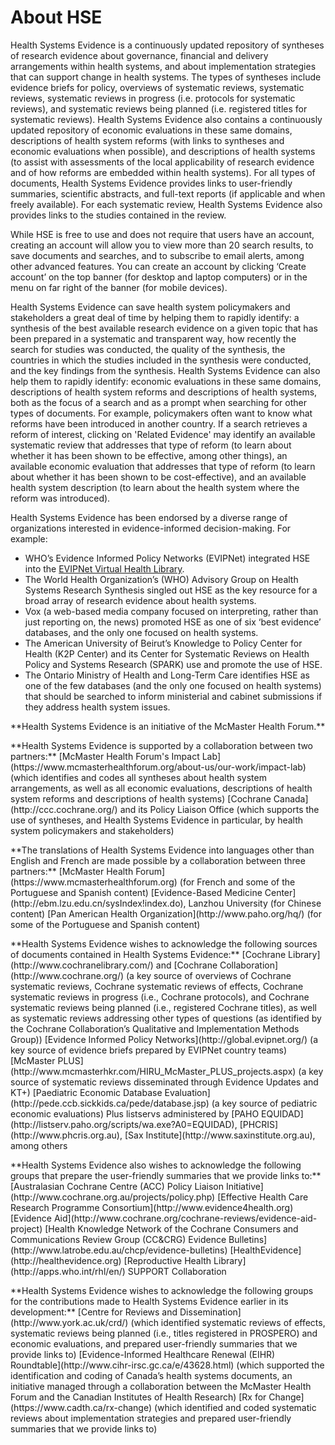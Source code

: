 # About HSEHealth Systems Evidence is a continuously updated repository of syntheses of research evidence about governance, financial and delivery arrangements within health systems, and about implementation strategies that can support change in health systems. The types of syntheses include evidence briefs for policy, overviews of systematic reviews, systematic reviews, systematic reviews in progress (i.e. protocols for systematic reviews), and systematic reviews being planned (i.e. registered titles for systematic reviews). Health Systems Evidence also contains a continuously updated repository of economic evaluations in these same domains, descriptions of health system reforms (with links to syntheses and economic evaluations when possible), and descriptions of health systems (to assist with assessments of the local applicability of research evidence and of how reforms are embedded within health systems). For all types of documents, Health Systems Evidence provides links to user-friendly summaries, scientific abstracts, and full-text reports (if applicable and when freely available). For each systematic review, Health Systems Evidence also provides links to the studies contained in the review.While HSE is free to use and does not require that users have an account, creating an account will allow you to view more than 20 search results, to save documents and searches, and to subscribe to email alerts, among other advanced features. You can create an account by clicking ‘Create account’ on the top banner (for desktop and laptop computers) or in the menu on far right of the banner (for mobile devices).Health Systems Evidence can save health system policymakers and stakeholders a great deal of time by helping them to rapidly identify: a synthesis of the best available research evidence on a given topic that has been prepared in a systematic and transparent way, how recently the search for studies was conducted, the quality of the synthesis, the countries in which the studies included in the synthesis were conducted, and the key findings from the synthesis. Health Systems Evidence can also help them to rapidly identify: economic evaluations in these same domains, descriptions of health system reforms and descriptions of health systems, both as the focus of a search and as a prompt when searching for other types of documents. For example, policymakers often want to know what reforms have been introduced in another country. If a search retrieves a reform of interest, clicking on 'Related Evidence' may identify an available systematic review that addresses that type of reform (to learn about whether it has been shown to be effective, among other things), an available economic evaluation that addresses that type of reform (to learn about whether it has been shown to be cost-effective), and an available health system description (to learn about the health system where the reform was introduced).Health Systems Evidence has been endorsed by a diverse range of organizations interested in evidence-informed decision-making. For example:* WHO’s Evidence Informed Policy Networks (EVIPNet) integrated HSE into the [EVIPNet Virtual Health Library](https://www.healthsystemsevidence.org/r.aspx?x=Ly2jSomWIBnaokThqtiuPAji8ZJSa1Zs62-q5cvh9ttCuwGLpfPWPCzjHLzORoc-Vn9TTCx8LoC0SoMWrplK_DkjTW7wtoSZXDJ2VGgUCGI|).* The World Health Organization’s (WHO) Advisory Group on Health Systems Research Synthesis singled out HSE as the key resource for a broad array of research evidence about health systems.* Vox (a web-based media company focused on interpreting, rather than just reporting on, the news) promoted HSE as one of six ‘best evidence’ databases, and the only one focused on health systems.* The American University of Beirut’s Knowledge to Policy Center for Health (K2P Center) and its Center for Systematic Reviews on Health Policy and Systems Research (SPARK) use and promote the use of HSE.* The Ontario Ministry of Health and Long-Term Care identifies HSE as one of the few databases (and the only one focused on health systems) that should be searched to inform ministerial and cabinet submissions if they address health system issues.<footer>  <p class="text-center">**Health Systems Evidence is an initiative of the McMaster Health Forum.**</p>  <p class="text-center">**Health Systems Evidence is supported by a collaboration between two partners:**    [McMaster Health Forum's Impact Lab](https://www.mcmasterhealthforum.org/about-us/our-work/impact-lab) (which identifies and codes all syntheses about health system arrangements, as well as all economic evaluations, descriptions of health system reforms and descriptions of health systems)    [Cochrane Canada](http://ccc.cochrane.org/) and its Policy Liaison Office (which supports the use of syntheses, and Health Systems Evidence in particular, by health system policymakers and stakeholders)</p>  <p class="text-center">**The translations of Health Systems Evidence into languages other than English and French are made possible by a collaboration between three partners:**    [McMaster Health Forum](https://www.mcmasterhealthforum.org) (for French and some of the Portuguese and Spanish content)    [Evidence-Based Medicine Center](http://ebm.lzu.edu.cn/sysIndex!index.do), Lanzhou University (for Chinese content)    [Pan American Health Organization](http://www.paho.org/hq/) (for some of the Portuguese and Spanish content)</p>  <p class="text-center">**Health Systems Evidence wishes to acknowledge the following sources of documents contained in Health Systems Evidence:**    [Cochrane Library](http://www.cochranelibrary.com/) and [Cochrane Collaboration](http://www.cochrane.org/) (a key source of overviews of Cochrane systematic reviews, Cochrane systematic reviews of effects, Cochrane systematic reviews in progress (i.e., Cochrane protocols), and Cochrane systematic reviews being planned (i.e., registered Cochrane titles), as well as systematic reviews addressing other types of questions (as identified by the Cochrane Collaboration’s Qualitative and Implementation Methods Group))    [Evidence Informed Policy Networks](http://global.evipnet.org/) (a key source of evidence briefs prepared by EVIPNet country teams)    [McMaster PLUS](http://www.mcmasterhkr.com/HIRU_McMaster_PLUS_projects.aspx) (a key source of systematic reviews disseminated through Evidence Updates and KT+)    [Paediatric Economic Database Evaluation](http://pede.ccb.sickkids.ca/pede/database.jsp) (a key source of pediatric economic evaluations)    Plus listservs administered by [PAHO EQUIDAD](http://listserv.paho.org/scripts/wa.exe?A0=EQUIDAD), [PHCRIS](http://www.phcris.org.au), [Sax Institute](http://www.saxinstitute.org.au), among others</p>  <p class="text-center">**Health Systems Evidence also wishes to acknowledge the following groups that prepare the user-friendly summaries that we provide links to:**    [Australasian Cochrane Centre (ACC) Policy Liaison Initiative](http://www.cochrane.org.au/projects/policy.php)    [Effective Health Care Research Programme Consortium](http://www.evidence4health.org)    [Evidence Aid](http://www.cochrane.org/cochrane-reviews/evidence-aid-project)    [Health Knowledge Network of the Cochrane Consumers and Communications Review Group (CC&CRG) Evidence Bulletins](http://www.latrobe.edu.au/chcp/evidence-bulletins)    [HealthEvidence](http://healthevidence.org)    [Reproductive Health Library](http://apps.who.int/rhl/en/)    SUPPORT Collaboration</p>  <p>**Health Systems Evidence wishes to acknowledge the following groups for the contributions made to Health Systems Evidence earlier in its development:**    [Centre for Reviews and Dissemination](http://www.york.ac.uk/crd/)    (which identified systematic reviews of effects, systematic reviews being planned (i.e., titles registered in PROSPERO) and economic evaluations, and prepared user-friendly summaries that we provide links to)    [Evidence-Informed Healthcare Renewal (EIHR) Roundtable](http://www.cihr-irsc.gc.ca/e/43628.html)    (which supported the identification and coding of Canada’s health systems documents, an initiative managed through a collaboration between the McMaster Health Forum and the Canadian Institutes of Health Research)    [Rx for Change](https://www.cadth.ca/rx-change)    (which identified and coded systematic reviews about implementation strategies and prepared user-friendly summaries that we provide links to)  </p></footer>